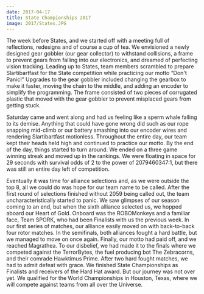 ```yaml
---
date: 2017-04-17
title: State Championships 2017
image: 2017/States.JPG
---
```


The week before States, and we started off with a meeting full of reflections, redesigns and of course a cup of tea. We envisioned a newly designed gear gobbler (our gear collector) to withstand collisions, a frame to prevent gears from falling into our electronics, and dreamed of perfecting vision tracking. Leading up to States, team members scrambled to prepare Slartibartfast for the State competition while practicing our motto “Don't Panic!” Upgrades to the gear gobbler included changing the gearbox to make it faster, moving the chain to the middle, and adding an encoder to simplify the programming. The frame consisted of two pieces of corrugated plastic that moved with the gear gobbler to prevent misplaced gears from getting stuck.

Saturday came and went along and had us feeling like a sperm whale falling to its demise. Anything that could have gone wrong did such as our rope snapping mid-climb or our battery smashing into our encoder wires and rendering Slartibartfast motionless. Throughout the entire day, our team kept their heads held high and continued to practice our motto. By the end of the day, things started to turn around. We ended on a three game winning streak and moved up in the rankings. We were floating in space for 29 seconds with survival odds of 2 to the power of 2079460347:1, but there was still an entire day left of competition.

Eventually it was time for alliance selections and, as we were outside the top 8, all we could do was hope for our team name to be called. After the first round of selections finished without 2059 being called out, the team uncharacteristically started to panic. We saw glimpses of our season coming to an end, but when the sixth alliance selected us, we hopped aboard our Heart of Gold. Onboard was the ROBOMonkeys and a familiar face, Team SPORK, who had been Finalists with us the previous week. In our first series of matches, our alliance easily moved on with back-to-back four rotor matches. In the semifinals, both alliances fought a hard battle, but we managed to move on once again. Finally, our motto had paid off, and we reached Magrathea. To our disbelief, we had made it to the finals where we competed against the TerrorBytes, the fuel producing bot The Zebracorns, and their comrade Hawktimus Prime. After two hard fought matches, we had to admit defeat with grace. We finished State Championships as Finalists and receivers of the Hard Hat award. But our journey was not over yet. We qualified for the World Championships in Houston, Texas, where we will compete against teams from all over the Universe.
